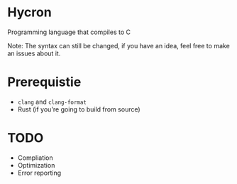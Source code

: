 # Hycron
Programming language that compiles to C

Note: The syntax can still be changed, if you have an idea, feel free to make an issues about it.

# Prerequistie
- `clang` and `clang-format`
- Rust (if you're going to build from source)

# TODO
- Compliation
- Optimization
- Error reporting